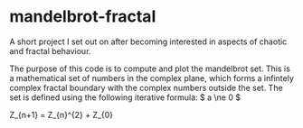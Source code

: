 # mandelbrot-fractal
A short project I set out on after becoming interested in aspects of chaotic and fractal behaviour. 

The purpose of this code is to compute and plot the mandelbrot set. This is a mathematical set of numbers in the complex plane, which forms a infintely complex fractal boundary with the complex numbers outside the set. The set is defined using the following iterative formula: $ a \ne 0 $

Z_{n+1} = Z_{n}^{2} + Z_{0}


    
